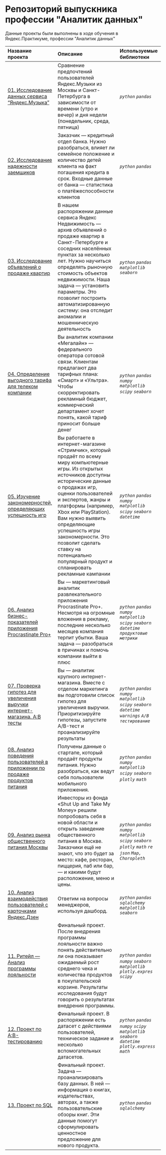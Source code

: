 # Репозиторий выпускника профессии "Аналитик данных"
Данные проекты были выполнены в ходе обучения в Яндекс.Практикуме, профессии "Аналитик данных" 


| Название проекта | Описание | Используемые библиотеки  |
| :---------------------- | :---------------------- | :---------------------- |
| [01. Исследование данных сервиса “Яндекс.Музыка”](https://github.com/SergeyYurinov/Yandex_Practicum_projects/blob/main/01.%20Исследование%20данных%20сервиса%20“Яндекс.Музыка”/big_cities_music.ipynb) | Сравнение предпочтений пользователей Яндекс.Музыки из Москвы и Санкт-Петербурга в зависимости от времени (утро и вечер) и дня недели (понедельник, среда, пятница) | *`python`* *`pandas`* |
| [02. Исследование надежности заемщиков](https://github.com/SergeyYurinov/Yandex_Practicum_projects/blob/main/02.%20Исследование%20надежности%20заемщиков/research_creditors.ipynb) | Заказчик — кредитный отдел банка. Нужно разобраться, влияет ли семейное положение и количество детей клиента на факт погашения кредита в срок. Входные данные от банка — статистика о платёжеспособности клиентов | *`python`* *`pandas`* |
| [03. Исследование объявлений о продаже квартир](https://github.com/SergeyYurinov/Yandex_Practicum_projects/blob/main/03.%20Исследование%20объявлений%20о%20продаже%20квартир/real_estate_data.ipynb) | В нашем распоряжении данные сервиса Яндекс Недвижимость — архив объявлений о продаже квартир в Санкт-Петербурге и соседних населённых пунктах за несколько лет. Нужно научиться определять рыночную стоимость объектов недвижимости. Наша задача — установить параметры. Это позволит построить автоматизированную систему: она отследит аномалии и мошенническую деятельность | *`python`* *`pandas`* *`matplotlib`* *`seaborn`* |
| [04. Определение выгодного тарифа для телеком компании](https://github.com/SergeyYurinov/Yandex_Practicum_projects/blob/main/04.%20Определение%20выгодного%20тарифа%20для%20телеком%20компании/choose_tariff.ipynb) | Вы аналитик компании «Мегалайн» — федерального оператора сотовой связи. Клиентам предлагают два тарифных плана: «Смарт» и «Ультра». Чтобы скорректировать рекламный бюджет, коммерческий департамент хочет понять, какой тариф приносит больше денег | *`python`* *`pandas`* *`numpy`* *`matplotlib`* *`scipy`* *`seaborn`* |
| [05. Изучение закономерностей, определяющих успешность игр](https://github.com/SergeyYurinov/Yandex_Practicum_projects/blob/main/05.%20Изучение%20закономерностей%2C%20определяющих%20успешность%20игр/patterns%20for%20success%20games.ipynb) | Вы работаете в интернет-магазине «Стримчик», который продаёт по всему миру компьютерные игры. Из открытых источников доступны исторические данные о продажах игр, оценки пользователей и экспертов, жанры и платформы (например, Xbox или PlayStation). Вам нужно выявить определяющие успешность игры закономерности. Это позволит сделать ставку на потенциально популярный продукт и спланировать рекламные кампании | *`python`* *`pandas`* *`numpy`* *`matplotlib`* *`scipy`* *`seaborn`* *`datetime`* |
| [06. Анализ бизнес-показателей приложения Procrastinate Pro+](https://github.com/SergeyYurinov/Yandex_Practicum_projects/blob/main/06.%20Анализ%20бизнес-показателей%20приложения%20Procrastinate%20Pro%2B/analisys_business_indicators.ipynb) | Вы — маркетинговый аналитик развлекательного приложения Procrastinate Pro+. Несмотря на огромные вложения в рекламу, последние несколько месяцев компания терпит убытки. Ваша задача — разобраться в причинах и помочь компании выйти в плюс | *`python`* *`pandas`* *`numpy`* *`matplotlib`* *`scipy`* *`seaborn`* *`datetime`* *`продуктовые метрики`*|
| [07. Проверка гипотез для увеличения выручки интернет-магазина. А:В тесты](https://github.com/SergeyYurinov/Yandex_Practicum_projects/blob/main/07.%20Проверка%20гипотез%20для%20увеличения%20выручки%20интернет-магазина.%20/analysis_in_online_store.ipynb) | Вы — аналитик крупного интернет-магазина. Вместе с отделом маркетинга вы подготовили список гипотез для увеличения выручки. Приоритизируйте гипотезы, запустите A/B-тест и проанализируйте результаты | *`python`* *`pandas`* *`numpy`* *`matplotlib`* *`scipy`* *`seaborn`* *`datetime`* *`warnings`* *`A/B тестирование`* |
| [08. Анализ поведения пользователей в приложении по продаже продуктов питания](https://github.com/SergeyYurinov/Yandex_Practicum_projects/blob/main/08.%20Анализ%20поведения%20пользователей%20в%20приложении%20по%20продаже%20продуктов%20питания/analysis_for_app_food.ipynb) | Получены данные о стартапе, который продаёт продукты питания. Нужно разобраться, как ведут себя пользователи мобильного приложения. | *`python`* *`pandas`* *`numpy`* *`matplotlib`* *`scipy`* *`seaborn`* *`plotly`* *`math`*|
| [09. Анализ рынка общественного питания Москвы](https://github.com/SergeyYurinov/Yandex_Practicum_projects/blob/main/09.%20Анализ%20рынка%20общественного%20питания%20Москвы/analysis_marker_food_Moscow.ipynb) | Инвесторы из фонда «Shut Up and Take My Money» решили попробовать себя в новой области и открыть заведение общественного питания в Москве. Заказчики ещё не знают, что это будет за место: кафе, ресторан, пиццерия, паб или бар, — и какими будут расположение, меню и цены.  | *`python`* *`pandas`* *`numpy`* *`matplotlib`* *`scipy`* *`seaborn`* *`plotly`* *`math`* *`re`* *`json`* *`Map, Choropleth`*|
| [10. Анализ взаимодействия пользователей с карточками Яндекс.Дзен](https://github.com/SergeyYurinov/) | Ответим на вопросы менеджеров, используя дашборд. | *`python`* *`pandas`* *`sqlalchemy`* *`matplotlib`*  *`seaborn`* |
| [11. Ритейл — Анализ программы лояльности](https://github.com/SergeyYurinov/) | Финальный проект. После внедрения программы лояльности важно понять действительно ли она показывает ожидаемый рост среднего чека и количества продуктов в покупательской корзине. Результаты исследования будут говорить о результатах внедрения программы. | *`python`* *`pandas`* *`numpy`* *`seaborn`* *`matplotlib`* *`plotly.expres`* *`scipy`* |
| [12. Проект по А:B-тестированию](https://github.com/SergeyYurinov/) | Финальный проект. В распоряжении есть датасет с действиями пользователей, техническое задание и несколько вспомогательных датасетов. | *`python`* *`pandas`* *`numpy`* *`scipy`* *`matplotlib`* *`seaborn`* *`datetime`* *`plotly.express`* *`math`* |
| [13. Проект по SQL](https://github.com/SergeyYurinov/) | Финальный проект. Задача — проанализировать базу данных. В ней — информация о книгах, издательствах, авторах, а также пользовательские обзоры книг. Эти данные помогут сформулировать ценностное предложение для нового продукта. | *`python`* *`pandas`* *`sqlalchemy`* |
